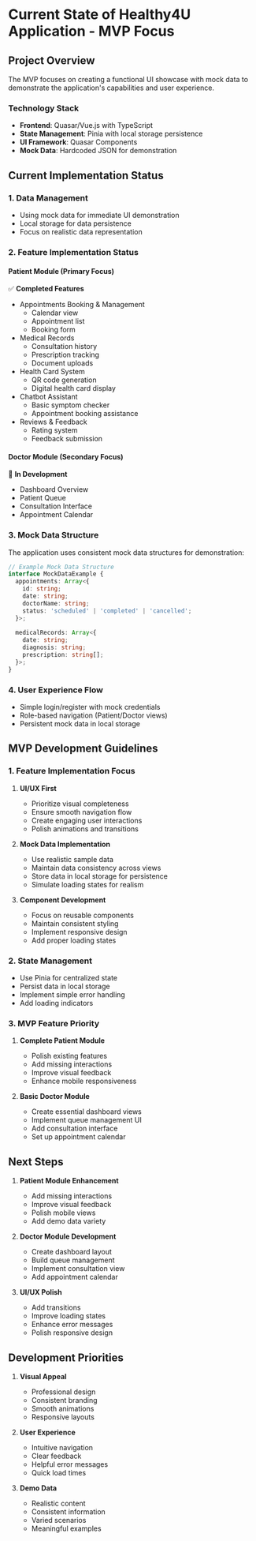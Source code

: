 # Current State of Healthy4U Application - MVP Focus

## Project Overview

The MVP focuses on creating a functional UI showcase with mock data to demonstrate the application's capabilities and user experience.

### Technology Stack
- **Frontend**: Quasar/Vue.js with TypeScript
- **State Management**: Pinia with local storage persistence
- **UI Framework**: Quasar Components
- **Mock Data**: Hardcoded JSON for demonstration

## Current Implementation Status

### 1. Data Management
- Using mock data for immediate UI demonstration
- Local storage for data persistence
- Focus on realistic data representation

### 2. Feature Implementation Status

#### Patient Module (Primary Focus)
✅ **Completed Features**
- Appointments Booking & Management
  - Calendar view
  - Appointment list
  - Booking form
- Medical Records
  - Consultation history
  - Prescription tracking
  - Document uploads
- Health Card System
  - QR code generation
  - Digital health card display
- Chatbot Assistant
  - Basic symptom checker
  - Appointment booking assistance
- Reviews & Feedback
  - Rating system
  - Feedback submission

#### Doctor Module (Secondary Focus)
🚧 **In Development**
- Dashboard Overview
- Patient Queue
- Consultation Interface
- Appointment Calendar

### 3. Mock Data Structure
The application uses consistent mock data structures for demonstration:

```typescript
// Example Mock Data Structure
interface MockDataExample {
  appointments: Array<{
    id: string;
    date: string;
    doctorName: string;
    status: 'scheduled' | 'completed' | 'cancelled';
  }>;
  
  medicalRecords: Array<{
    date: string;
    diagnosis: string;
    prescription: string[];
  }>;
}
```

### 4. User Experience Flow
- Simple login/register with mock credentials
- Role-based navigation (Patient/Doctor views)
- Persistent mock data in local storage

## MVP Development Guidelines

### 1. Feature Implementation Focus
1. **UI/UX First**
   - Prioritize visual completeness
   - Ensure smooth navigation flow
   - Create engaging user interactions
   - Polish animations and transitions

2. **Mock Data Implementation**
   - Use realistic sample data
   - Maintain data consistency across views
   - Store data in local storage for persistence
   - Simulate loading states for realism

3. **Component Development**
   - Focus on reusable components
   - Maintain consistent styling
   - Implement responsive design
   - Add proper loading states

### 2. State Management
- Use Pinia for centralized state
- Persist data in local storage
- Implement simple error handling
- Add loading indicators

### 3. MVP Feature Priority
1. **Complete Patient Module**
   - Polish existing features
   - Add missing interactions
   - Improve visual feedback
   - Enhance mobile responsiveness

2. **Basic Doctor Module**
   - Create essential dashboard views
   - Implement queue management UI
   - Add consultation interface
   - Set up appointment calendar

## Next Steps

1. **Patient Module Enhancement**
   - Add missing interactions
   - Improve visual feedback
   - Polish mobile views
   - Add demo data variety

2. **Doctor Module Development**
   - Create dashboard layout
   - Build queue management
   - Implement consultation view
   - Add appointment calendar

3. **UI/UX Polish**
   - Add transitions
   - Improve loading states
   - Enhance error messages
   - Polish responsive design

## Development Priorities

1. **Visual Appeal**
   - Professional design
   - Consistent branding
   - Smooth animations
   - Responsive layouts

2. **User Experience**
   - Intuitive navigation
   - Clear feedback
   - Helpful error messages
   - Quick load times

3. **Demo Data**
   - Realistic content
   - Consistent information
   - Varied scenarios
   - Meaningful examples